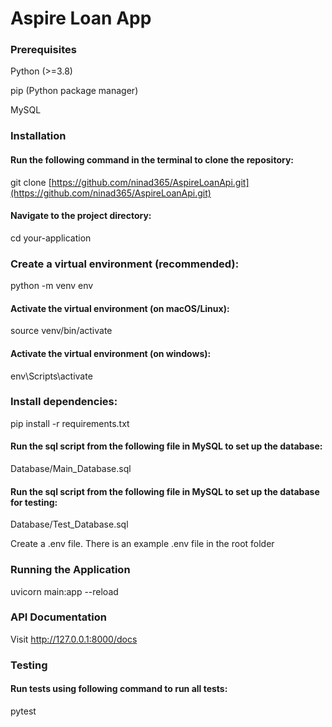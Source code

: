 # Aspire Loan App

### Prerequisites

Python (>=3.8)

pip (Python package manager)

MySQL

### Installation

#### Run the following command in the terminal to clone the repository:

git clone [https://github.com/ninad365/AspireLoanApi.git](https://github.com/ninad365/AspireLoanApi.git)

#### Navigate to the project directory:

cd your-application

### Create a virtual environment (recommended):

python -m venv env

#### Activate the virtual environment (on macOS/Linux):
source venv/bin/activate
#### Activate the virtual environment (on windows):
env\Scripts\activate

### Install dependencies:
pip install -r requirements.txt

#### Run the sql script from the following file in MySQL to set up the database:

Database/Main_Database.sql

#### Run the sql script from the following file in MySQL to set up the database for testing:

Database/Test_Database.sql

Create a .env file. There is an example .env file in the root folder

### Running the Application

uvicorn main:app --reload

### API Documentation

Visit http://127.0.0.1:8000/docs

### Testing

#### Run tests using following command to run all tests:
pytest
